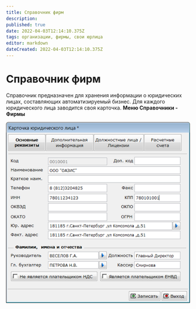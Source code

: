 ```yaml
---
title: Справочник фирм
description: 
published: true
date: 2022-04-03T12:14:10.375Z
tags: организации, фирмы, свои юрлица
editor: markdown
dateCreated: 2022-04-03T12:14:10.375Z
---
```


# Справочник фирм
Справочник предназначен для хранения информации о юридических лицах, составляющих автоматизируемый бизнес. Для каждого юридического лица заводится своя карточка.
**Меню Справочники - Фирмы**

![firm.png](/images/quick-start/firm.png)